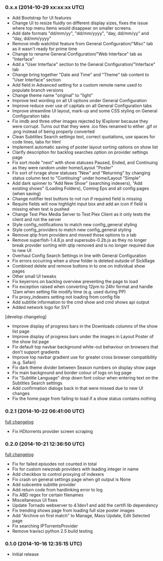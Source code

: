 ### 0.x.x (2014-10-29 xx:xx:xx UTC)

* Add Bootstrap for UI features
* Change UI to resize fluidly on different display sizes, fixes the issue where top menu items would disappear on smaller screens.
* Add date formats "dd/mm/yy", "dd/mm/yyyy", "day, dd/mm/yy" and "day, dd/mm/yyyy"
* Remove imdb watchlist feature from General Configuration/"Misc" tab as it wasn't ready for prime time
* Change to rename General Configuration/"Web Interface" tab as "Interface"
* Add a "User Interface" section to the General Configuration/"Interface" tab
* Change bring together "Date and Time" and "Theme" tab content to "User Interface" section
* Add field in Advanced setting for a custom remote name used to populate branch versions
* Change theme name "original" to "light"
* Improve text wording on all UI options under General Configuration
* Improve reduce over use of capitals on all General Configuration tabs
* Improve streamline UI layout, mark-up and some CSS styling on General Configuration tabs
* Fix imdb and three other images rejected by IExplorer because they were corrupt. Turns out that they were .ico files renamed to either .gif or .png instead of being properly converted
* Clean Subtitles Search settings text, correct quotations, use spaces for code lines, tabs for html
* Implement automatic saving of poster layout sorting options on show list
* Clarify description for backlog searches option on provider settings page
* Fix sort mode "next" with show statuses Paused, Ended, and Continuing as they were random under home/Layout "Poster"
* Fix sort of tvrage show statuses "New" and "Returning" by changing status column text to "Continuing" under home/Layout "Simple"
* Add dark spinner to "Add New Show" (searching indexers), "Add existing shows" (Loading Folders), Coming Eps and all config pages (when saving)
* Change notifier test buttons to not run if required field is missing
* Require fields will now highlight input box and add an icon if field is missing when test is pushed
* Change Test Plex Media Server to Test Plex Client as it only tests the client and not the server
* Style config_notifications to match new config_general styling
* Style config_providers to match new config_general styling
* Remove qtip from providers and moved those options to a tab
* Remove superfish-1.4.8.js and supersubs-0.2b.js as they no longer break provider sorting with qtip removed and is no longer required due to new UI
* Overhaul Config Search Settings in line with General Configuration
* Fix errors occurring when a show folder is deleted outside of SickRage
* Combined delete and remove buttons in to one on individual show pages
* Other small UI tweaks
* Fix keyerrors on backlog overview preventing the page to load
* Fix exception raised when converting 12pm to 24hr format and handle 12am when setting file modify time (e.g. used during PP)
* Fix proxy_indexers setting not loading from config file
* Add subtitle information to the cmd show and cmd shows api output
* Added network logo for SVT

[develop changelog]
* Improve display of progress bars in the Downloads columns of the show list page
* Improve display of progress bars under the images in Layout Poster of the show list page
* Fix default top navbar background white-out behaviour on browsers that don't support gradients
* Improve top navbar gradient use for greater cross browser compatibility (e.g. Safari)
* Fix dark theme divider between Season numbers on display show page
* Fix main background and border colour of logs on log page
* Fix "Subtitle Language" drop down font colour when entering text on the Subtitles Search settings
* Add confirmation dialogs back in that were missed due to new UI changes
* Fix the home page from failing to load if a show status contains nothing


### 0.2.1 (2014-10-22 06:41:00 UTC)

[full changelog](https://github.com/SickragePVR/SickRage/compare/release_0.2.0...release_0.2.1)

* Fix HDtorrents provider screen scraping


### 0.2.0 (2014-10-21 12:36:50 UTC)

[full changelog](https://github.com/SickragePVR/SickRage/compare/release_0.1.0...release_0.2.0)

* Fix for failed episodes not counted in total
* Fix for custom newznab providers with leading integer in name
* Add checkbox to control proxying of indexers
* Fix crash on general settings page when git output is None
* Add subcentre subtitle provider
* Add return code from hardlinking error to log
* Fix ABD regex for certain filenames
* Miscellaneous UI fixes
* Update Tornado webserver to 4.1dev1 and add the certifi lib dependency
* Fix trending shows page from loading full size poster images
* Add "Archive on first match" to Manage, Mass Update, Edit Selected page
* Fix searching IPTorrentsProvider
* Remove travisci python 2.5 build testing


### 0.1.0 (2014-10-16 12:35:15 UTC)

* Initial release